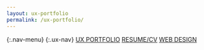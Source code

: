 ```yaml
---
layout: ux-portfolio
permalink: /ux-portfolio/
---
```




{:.nav-menu}
{:.ux-nav}
[UX PORTFOLIO](../ux-portfolio)   [RESUME/CV](../online-cv)   [WEB DESIGN](../web-portfolio)